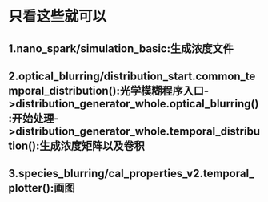 

# 只看这些就可以

## 1.nano_spark/simulation_basic:生成浓度文件

## 2.optical_blurring/distribution_start.common_temporal_distribution():光学模糊程序入口->distribution_generator_whole.optical_blurring():开始处理->distribution_generator_whole.temporal_distribution():生成浓度矩阵以及卷积

## 3.species_blurring/cal_properties_v2.temporal_plotter():画图